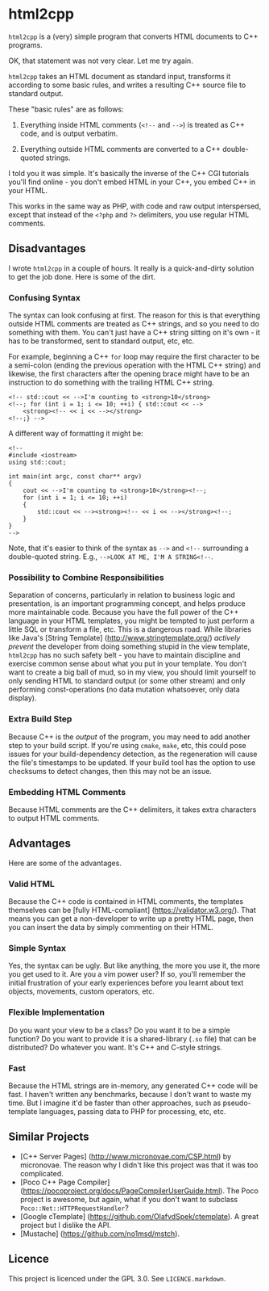 html2cpp
========

`html2cpp` is a (very) simple program that converts HTML documents to C++
programs.

OK, that statement was not very clear. Let me try again.

`html2cpp` takes an HTML document as standard input, transforms it according to
some basic rules, and writes a resulting C++ source file to standard output.

These "basic rules" are as follows:

1. Everything inside HTML comments (`<!--` and `-->`) is treated as C++
code, and is output verbatim.

2. Everything outside HTML comments are converted to a C++ double-quoted
strings.

I told you it was simple. It's basically the inverse of the C++ CGI tutorials
you'll find online - you don't embed HTML in your C++, you embed C++ in your
HTML.

This works in the same way as PHP, with code and raw output interspersed,
except that instead of the `<?php` and `?>` delimiters, you use regular HTML
comments.

Disadvantages
-------------

I wrote `html2cpp` in a couple of hours. It really is a quick-and-dirty
solution to get the job done. Here is some of the dirt.

### Confusing Syntax

The syntax can look confusing at first. The reason for this is that everything
outside HTML comments are treated as C++ strings, and so you need to do
something with them. You can't just have a C++ string sitting on it's own - it
has to be transformed, sent to standard output, etc, etc.

For example, beginning a C++ `for` loop may require the first character
to be a semi-colon (ending the previous operation with the HTML C++ string) and
likewise, the first characters after the opening brace might have to be
an instruction to do something with the trailing HTML C++ string.

    <!-- std::cout << -->I'm counting to <strong>10</strong>
    <!--; for (int i = 1; i <= 10; ++i) { std::cout << -->
        <strong><!-- << i << --></strong>
    <!--;} -->

A different way of formatting it might be:

    <!--
    #include <iostream>
    using std::cout;
    
    int main(int argc, const char** argv)
    {
        cout << -->I'm counting to <strong>10</strong><!--;
        for (int i = 1; i <= 10; ++i)
        {
            std::cout << --><strong><!-- << i << --></strong><!--;
        }
    }
    -->

Note, that it's easier to think of the syntax as `-->` and `<!--` surrounding a
double-quoted string. E.g., `-->LOOK AT ME, I'M A STRING<!--`.

### Possibility to Combine Responsibilities

Separation of concerns, particularly in relation to business logic and
presentation, is an important programming concept, and helps produce more
maintainable code. Because you have the full power of the C++ language in
your HTML templates, you might be tempted to just perform a little SQL or
transform a file, etc. This is a dangerous road. While libraries like
Java's [String Template] (http://www.stringtemplate.org/) *actively prevent*
the developer from doing something stupid in the view template, `html2cpp` has
no such safety belt - you have to maintain discipline and exercise common
sense about what you put in your template. You don't want to create a big
ball of mud, so in my view, you should limit yourself to only sending HTML
to standard output (or some other stream) and only performing const-operations
(no data mutation whatsoever, only data display). 

### Extra Build Step

Because C++ is the *output* of the program, you may need to add another
step to your build script. If you're using `cmake`, `make`, etc, this
could pose issues for your build-dependency detection, as the regeneration
will cause the file's timestamps to be updated. If your build tool has the
option to use checksums to detect changes, then this may not be an issue.

### Embedding HTML Comments

Because HTML comments are the C++ delimiters, it takes extra characters to
output HTML comments.

Advantages
----------

Here are some of the advantages.

### Valid HTML

Because the C++ code is contained in HTML comments, the templates themselves
can be [fully HTML-compliant] (https://validator.w3.org/). That means you
can get a non-developer to write up a pretty HTML page, then you can insert
the data by simply commenting on their HTML.

### Simple Syntax

Yes, the syntax can be ugly. But like anything, the more you use it, the more
you get used to it. Are you a vim power user? If so, you'll remember the
initial frustration of your early experiences before you learnt about
text objects, movements, custom operators, etc.

### Flexible Implementation

Do you want your view to be a class? Do you want it to be a simple function?
Do you want to provide it is a shared-library (`.so` file) that can be
distributed? Do whatever you want. It's C++ and C-style strings.

### Fast

Because the HTML strings are in-memory, any generated C++ code will be fast.  I
haven't written any benchmarks, because I don't want to waste my time. But I
imagine it'd be faster than other approaches, such as pseudo-template
languages, passing data to PHP for processing, etc, etc.

Similar Projects
----------------

* [C++ Server Pages] (http://www.micronovae.com/CSP.html) by micronovae. The
reason why I didn't like this project was that it was too complicated.
* [Poco C++ Page Compiler] (https://pocoproject.org/docs/PageCompilerUserGuide.html).
The Poco project is awesome, but again, what if you don't want to subclass
`Poco::Net::HTTPRequestHandler`?
* [Google cTemplate] (https://github.com/OlafvdSpek/ctemplate). A great project
but I dislike the API.
* [Mustache] (https://github.com/no1msd/mstch).

Licence
-------

This project is licenced under the GPL 3.0. See `LICENCE.markdown`.
